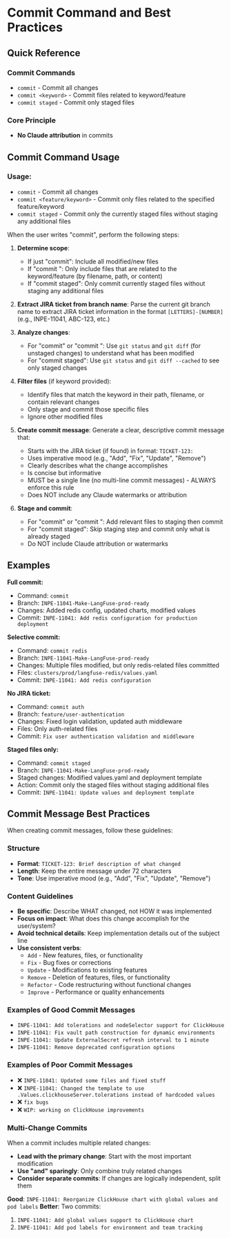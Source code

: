 # Commit Command and Best Practices

## Quick Reference

### Commit Commands
- `commit` - Commit all changes
- `commit <keyword>` - Commit files related to keyword/feature
- `commit staged` - Commit only staged files

### Core Principle
- **No Claude attribution** in commits

## Commit Command Usage

### Usage:
- `commit` - Commit all changes
- `commit <feature/keyword>` - Commit only files related to the specified feature/keyword
- `commit staged` - Commit only the currently staged files without staging any additional files

When the user writes "commit", perform the following steps:

1. **Determine scope**:
   - If just "commit": Include all modified/new files
   - If "commit <keyword>": Only include files that are related to the keyword/feature (by filename, path, or content)
   - If "commit staged": Only commit currently staged files without staging any additional files

2. **Extract JIRA ticket from branch name**: Parse the current git branch name to extract JIRA ticket information in the format `[LETTERS]-[NUMBER]` (e.g., INPE-11041, ABC-123, etc.)

3. **Analyze changes**:
   - For "commit" or "commit <keyword>": Use `git status` and `git diff` (for unstaged changes) to understand what has been modified
   - For "commit staged": Use `git status` and `git diff --cached` to see only staged changes

4. **Filter files** (if keyword provided):
   - Identify files that match the keyword in their path, filename, or contain relevant changes
   - Only stage and commit those specific files
   - Ignore other modified files

5. **Create commit message**: Generate a clear, descriptive commit message that:
   - Starts with the JIRA ticket (if found) in format: `TICKET-123: `
   - Uses imperative mood (e.g., "Add", "Fix", "Update", "Remove")
   - Clearly describes what the change accomplishes
   - Is concise but informative
   - MUST be a single line (no multi-line commit messages) - ALWAYS enforce this rule
   - Does NOT include any Claude watermarks or attribution

6. **Stage and commit**:
   - For "commit" or "commit <keyword>": Add relevant files to staging then commit
   - For "commit staged": Skip staging step and commit only what is already staged
   - Do NOT include Claude attribution or watermarks

## Examples

**Full commit:**
- Command: `commit`
- Branch: `INPE-11041-Make-LangFuse-prod-ready`
- Changes: Added redis config, updated charts, modified values
- Commit: `INPE-11041: Add redis configuration for production deployment`

**Selective commit:**
- Command: `commit redis`
- Branch: `INPE-11041-Make-LangFuse-prod-ready`
- Changes: Multiple files modified, but only redis-related files committed
- Files: `clusters/prod/langfuse-redis/values.yaml`
- Commit: `INPE-11041: Add redis configuration`

**No JIRA ticket:**
- Command: `commit auth`
- Branch: `feature/user-authentication`
- Changes: Fixed login validation, updated auth middleware
- Files: Only auth-related files
- Commit: `Fix user authentication validation and middleware`

**Staged files only:**
- Command: `commit staged`
- Branch: `INPE-11041-Make-LangFuse-prod-ready`
- Staged changes: Modified values.yaml and deployment template
- Action: Commit only the staged files without staging additional files
- Commit: `INPE-11041: Update values and deployment template`

## Commit Message Best Practices

When creating commit messages, follow these guidelines:

### Structure
- **Format**: `TICKET-123: Brief description of what changed`
- **Length**: Keep the entire message under 72 characters
- **Tone**: Use imperative mood (e.g., "Add", "Fix", "Update", "Remove")

### Content Guidelines
- **Be specific**: Describe WHAT changed, not HOW it was implemented
- **Focus on impact**: What does this change accomplish for the user/system?
- **Avoid technical details**: Keep implementation details out of the subject line
- **Use consistent verbs**:
  - `Add` - New features, files, or functionality
  - `Fix` - Bug fixes or corrections
  - `Update` - Modifications to existing features
  - `Remove` - Deletion of features, files, or functionality
  - `Refactor` - Code restructuring without functional changes
  - `Improve` - Performance or quality enhancements

### Examples of Good Commit Messages
- `INPE-11041: Add tolerations and nodeSelector support for ClickHouse`
- `INPE-11041: Fix vault path construction for dynamic environments`
- `INPE-11041: Update ExternalSecret refresh interval to 1 minute`
- `INPE-11041: Remove deprecated configuration options`

### Examples of Poor Commit Messages
- ❌ `INPE-11041: Updated some files and fixed stuff`
- ❌ `INPE-11041: Changed the template to use .Values.clickhouseServer.tolerations instead of hardcoded values`
- ❌ `fix bugs`
- ❌ `WIP: working on ClickHouse improvements`

### Multi-Change Commits
When a commit includes multiple related changes:
- **Lead with the primary change**: Start with the most important modification
- **Use "and" sparingly**: Only combine truly related changes
- **Consider separate commits**: If changes are logically independent, split them

**Good**: `INPE-11041: Reorganize ClickHouse chart with global values and pod labels`
**Better**: Two commits:
1. `INPE-11041: Add global values support to ClickHouse chart`
2. `INPE-11041: Add pod labels for environment and team tracking`